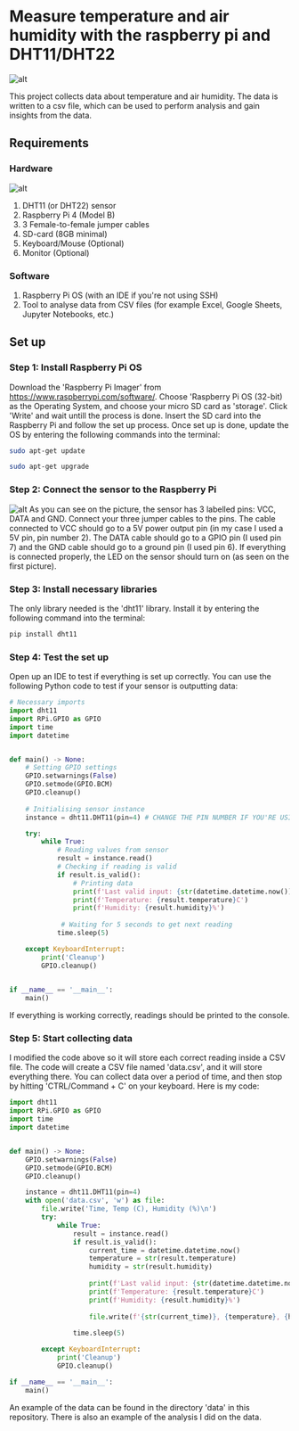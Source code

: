# Measure temperature and air humidity with the raspberry pi and DHT11/DHT22

![alt](https://github.com/Joey-JJ/datascience-iot/blob/main/assets/setup.jpg)

This project collects data about temperature and air humidity. The data is written to a csv file, which can be used to perform analysis and gain insights from the data. 

## Requirements
### Hardware
![alt](https://github.com/Joey-JJ/datascience-iot/blob/main/assets/requirements.jpg)
1. DHT11 (or DHT22) sensor
2. Raspberry Pi 4 (Model B)
3. 3 Female-to-female jumper cables
4. SD-card (8GB minimal)
5. Keyboard/Mouse (Optional)
6. Monitor (Optional)

### Software
1. Raspberry Pi OS (with an IDE if you're not using SSH)
2. Tool to analyse data from CSV files (for example Excel, Google Sheets, Jupyter Notebooks, etc.)

## Set up
### Step 1: Install Raspberry Pi OS
Download the 'Raspberry Pi Imager' from https://www.raspberrypi.com/software/. Choose 'Raspberry Pi OS (32-bit) as the Operating System, and choose your micro SD card as 'storage'. Click 'Write' and wait untill the process is done. Insert the SD card into the Raspberry Pi and follow the set up process. Once set up is done, update the OS by entering the following commands into the terminal:
```bash
sudo apt-get update
```

```bash
sudo apt-get upgrade
```

### Step 2: Connect the sensor to the Raspberry Pi
![alt](https://github.com/Joey-JJ/datascience-iot/blob/main/assets/dht11_with_cables.jpg)
As you can see on the picture, the sensor has 3 labelled pins: VCC, DATA and GND. Connect your three jumper cables to the pins. The cable connected to VCC should go to a 5V power output pin (in my case I used a 5V pin, pin number 2). The DATA cable should go to a GPIO pin (I used pin 7) and the GND cable should go to a ground pin (I used pin 6). If everything is connected properly, the LED on the sensor should turn on (as seen on the first picture).


### Step 3: Install necessary libraries
The only library needed is the 'dht11' library. Install it by entering the following command into the terminal: 
```bash
pip install dht11
```

### Step 4: Test the set up
Open up an IDE to test if everything is set up correctly. You can use the following Python code to test if your sensor is outputting data:
```py
# Necessary imports
import dht11
import RPi.GPIO as GPIO
import time
import datetime


def main() -> None:
    # Setting GPIO settings
    GPIO.setwarnings(False)
    GPIO.setmode(GPIO.BCM)
    GPIO.cleanup()
  
    # Initialising sensor instance
    instance = dht11.DHT11(pin=4) # CHANGE THE PIN NUMBER IF YOU'RE USING A DIFFERENT PIN

    try:
        while True:
            # Reading values from sensor
            result = instance.read()
            # Checking if reading is valid
            if result.is_valid():
                # Printing data
                print(f'Last valid input: {str(datetime.datetime.now())}')
                print(f'Temperature: {result.temperature}C')
                print(f'Humidity: {result.humidity}%')
               
             # Waiting for 5 seconds to get next reading
            time.sleep(5)

    except KeyboardInterrupt:
        print('Cleanup')
        GPIO.cleanup()

        
if __name__ == '__main__':
    main()
```
If everything is working correctly, readings should be printed to the console.

### Step 5: Start collecting data
I modified the code above so it will store each correct reading inside a CSV file. The code will create a CSV file named 'data.csv', and it will store everything there. You can collect data over a period of time, and then stop by hitting 'CTRL/Command + C' on your keyboard. Here is my code:
```py
import dht11
import RPi.GPIO as GPIO
import time
import datetime


def main() -> None:
    GPIO.setwarnings(False)
    GPIO.setmode(GPIO.BCM)
    GPIO.cleanup()

    instance = dht11.DHT11(pin=4)
    with open('data.csv', 'w') as file:
        file.write('Time, Temp (C), Humidity (%)\n')
        try:
            while True:
                result = instance.read()
                if result.is_valid():
                    current_time = datetime.datetime.now()
                    temperature = str(result.temperature)
                    humidity = str(result.humidity)
                    
                    print(f'Last valid input: {str(datetime.datetime.now())}')
                    print(f'Temperature: {result.temperature}C')
                    print(f'Humidity: {result.humidity}%')
                    
                    file.write(f'{str(current_time)}, {temperature}, {humidity}\n')
                    
                time.sleep(5)

        except KeyboardInterrupt:
            print('Cleanup')
            GPIO.cleanup()

if __name__ == '__main__':
    main()

```
An example of the data can be found in the directory 'data' in this repository. There is also an example of the analysis I did on the data.
